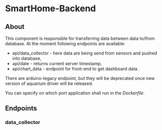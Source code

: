 # SmartHome-Backend

## About

This component is responsible for transferring data between data to/from database. At the moment following endpoints are available:

- api/data_collector - here data are being send from sensors and pushed into database,
- api/date - returns current server timestamp,
- api/chart_data - endpoint for front-end to get dashboard data.

There are arduino-legacy endpoint, but they will be deprecated once new version of aquarium driver will be released.

You can specify on which port application shall run in the _Dockerfile_.

## Endpoints

### data_collector 
